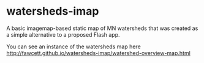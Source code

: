 watersheds-imap
===============

A basic imagemap-based static map of MN watersheds that was created as a simple alternative to a proposed Flash app.

You can see an instance of the watersheds map here http://fawcett.github.io/watersheds-imap/watershed-overview-map.html
